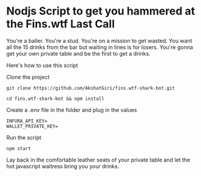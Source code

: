 # Nodjs Script to get you hammered at the Fins.wtf Last Call

You're a baller. You're a stud. You're on a mission to get wasted. You want all the 15 drinks from the bar but waiting in lines is for losers. You're gonna get your own private table and be the first to get a drinks.

Here's how to use this script

Clone the project

```
git clone https://github.com/AkshatGiri/fins.wtf-shark-bot.git
```

```
cd fins.wtf-shark-bot && npm install
```

Create a .env file in the folder and plug in the values

```
INFURA_API_KEY=
WALLET_PRIVATE_KEY=
```

Run the script

```
npm start
```

Lay back in the comfortable leather seats of your private table and let the hot javascript waitress bring you your drinks.
